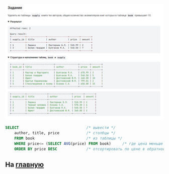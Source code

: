 

<img src="../art/1.5.8.task.png" alt="solution" >

```sql
SELECT                              /* вывести */
    author, title, price            /* столбцы */
    FROM book                       /* из таблицы */
    WHERE price<= (SELECT AVG(price) FROM book)     /* где цена меньше или равна средней цене из таблицы*/
    ORDER BY price DESC             /* отсортировать по цене в обратной последовательности*/
```
На [главную](https://github.com/BEPb/stepik_sql/README.md)
---


